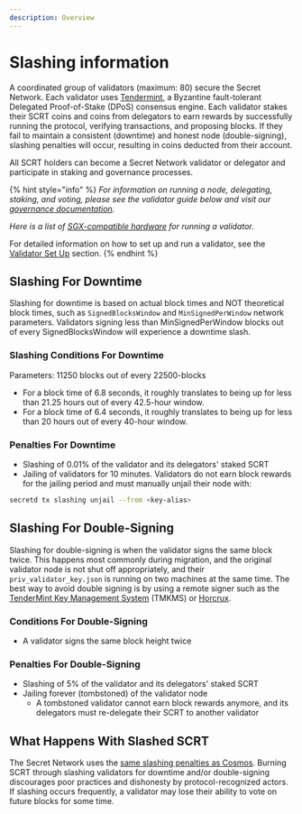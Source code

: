 ```yaml
---
description: Overview
---
```


# Slashing information

A coordinated group of validators (maximum: 80) secure the Secret Network. Each validator uses [Tendermint](https://tendermint.com/), a Byzantine fault-tolerant Delegated Proof-of-Stake (DPoS) consensus engine. Each validator stakes their SCRT coins and coins from delegators to earn rewards by successfully running the protocol, verifying transactions, and proposing blocks. If they fail to maintain a consistent (downtime) and honest node (double-signing), slashing penalties will occur, resulting in coins deducted from their account.

All SCRT holders can become a Secret Network validator or delegator and participate in staking and governance processes.

{% hint style="info" %}
_For information on running a node, delegating, staking, and voting, please see the validator guide below and visit our_ [_governance documentation_](https://docs.scrt.network/protocol/governance.html)_._

_Here is a list of_ [_SGX-compatible hardware_](https://github.com/ayeks/SGX-hardware) _for running a validator._

For detailed information on how to set up and run a validator, see the [Validator Set Up](node-setup/) section.
{% endhint %}

## **Slashing For Downtime**

Slashing for downtime is based on actual block times and NOT theoretical block times, such as `SignedBlocksWindow` and `MinSignedPerWindow` network parameters. Validators signing less than MinSignedPerWindow blocks out of every SignedBlocksWindow will experience a downtime slash.

### Slashing Conditions For Downtime

Parameters: 11250 blocks out of every 22500-blocks

* For a block time of 6.8 seconds, it roughly translates to being up for less than 21.25 hours out of every 42.5-hour window.
* For a block time of 6.4 seconds, it roughly translates to being up for less than 20 hours out of every 40-hour window.

### Penalties For Downtime

* Slashing of 0.01% of the validator and its delegators' staked SCRT
* Jailing of validators for 10 minutes. Validators do not earn block rewards for the jailing period and must manually unjail their node with:

```bash
secretd tx slashing unjail --from <key-alias>
```

## **Slashing For Double-Signing**

Slashing for double-signing is when the validator signs the same block twice. This happens most commonly during migration, and the original validator node is not shut off appropriately, and their `priv_validator_key.json` is running on two machines at the same time. The best way to avoid double signing is by using a remote signer such as the [TenderMint Key Management System](https://github.com/iqlusioninc/tmkms) (TMKMS) or [Horcrux](https://github.com/strangelove-ventures/horcrux).

### Conditions **F**or Double-Signing

* A validator signs the same block height twice

### Penalties For Double-Signing

* Slashing of 5% of the validator and its delegators' staked SCRT
* Jailing forever (tombstoned) of the validator node
  * A tombstoned validator cannot earn block rewards anymore, and its delegators must re-delegate their SCRT to another validator

## What Happens With Slashed SCRT

The Secret Network uses the [same slashing penalties as Cosmos](https://docs.cosmos.network/master/modules/slashing/). Burning SCRT through slashing validators for downtime and/or double-signing discourages poor practices and dishonesty by protocol-recognized actors. If slashing occurs frequently, a validator may lose their ability to vote on future blocks for some time.
